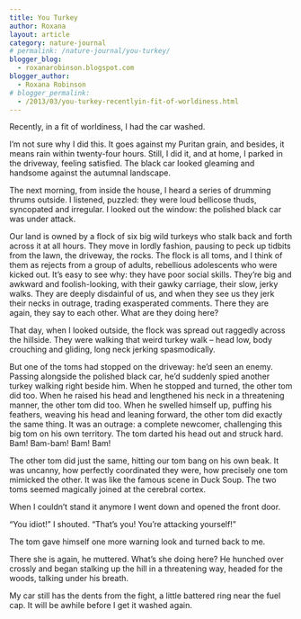 ```yaml
---
title: You Turkey
author: Roxana
layout: article
category: nature-journal
# permalink: /nature-journal/you-turkey/
blogger_blog:
  - roxanarobinson.blogspot.com
blogger_author:
  - Roxana Robinson
# blogger_permalink:
  - /2013/03/you-turkey-recentlyin-fit-of-worldiness.html
---
```

Recently, in a fit of worldiness, I had the car washed.

I’m not sure why I did this. It goes against my Puritan grain, and besides, it means rain within twenty-four hours. Still, I did it, and at home, I parked in the driveway, feeling satisfied. The black car looked gleaming and handsome against the autumnal landscape.

The next morning, from inside the house, I heard a series of drumming thrums outside. I listened, puzzled: they were loud bellicose thuds, syncopated and irregular. I looked out the window: the polished black car was under attack.

Our land is owned by a flock of six big wild turkeys who stalk back and forth across it at all hours. They move in lordly fashion, pausing to peck up tidbits from the lawn, the driveway, the rocks. The flock is all toms, and I think of them as rejects from a group of adults, rebellious adolescents who were kicked out. It’s easy to see why: they have poor social skills. They’re big and awkward and foolish-looking, with their gawky carriage, their slow, jerky walks. They are deeply disdainful of us, and when they see us they jerk their necks in outrage, trading exasperated comments. There they are again, they say to each other. What are they doing here?

That day, when I looked outside, the flock was spread out raggedly across the hillside. They were walking that weird turkey walk – head low, body crouching and gliding, long neck jerking spasmodically.

But one of the toms had stopped on the driveway: he’d seen an enemy. Passing alongside the polished black car, he’d suddenly spied another turkey walking right beside him. When he stopped and turned, the other tom did too. When he raised his head and lengthened his neck in a threatening manner, the other tom did too. When he swelled himself up, puffing his feathers, weaving his head and leaning forward, the other tom did exactly the same thing. It was an outrage: a complete newcomer, challenging this big tom on his own territory. The tom darted his head out and struck hard. Bam! Bam-bam! Bam! Bam!

The other tom did just the same, hitting our tom bang on his own beak. It was uncanny, how perfectly coordinated they were, how precisely one tom mimicked the other. It was like the famous scene in Duck Soup. The two toms seemed magically joined at the cerebral cortex.

When I couldn’t stand it anymore I went down and opened the front door.

“You idiot!” I shouted. “That’s you! You’re attacking yourself!”

The tom gave himself one more warning look and turned back to me.

There she is again, he muttered. What’s she doing here? He hunched over crossly and began stalking up the hill in a threatening way, headed for the woods, talking under his breath.

My car still has the dents from the fight, a little battered ring near the fuel cap. It will be awhile before I get it washed again.

&nbsp;

&nbsp;

<!-- January 2012 -->